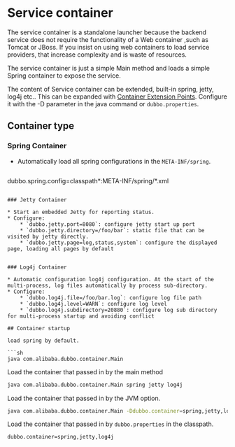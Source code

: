 # Service container

The service container is a standalone launcher because the backend service does not require the functionality of a Web container ,such as Tomcat or JBoss. If you insist on using web containers to load service providers, that increase complexity and is waste of resources.

The service container is just a simple Main method and loads a simple Spring container to expose the service.

The content of Service container can be extended, built-in spring, jetty, log4j etc..  This can be expanded with [Container Extension Points](http://dubbo.io/books/dubbo-dev-book-en/impls/container.html). Configure it with the -D parameter in the java command or `dubbo.properties`.

## Container type

### Spring Container

* Automatically load all spring configurations in the `META-INF/spring`.

    ```properties
dubbo.spring.config=classpath*:META-INF/spring/*.xml
```

### Jetty Container

* Start an embedded Jetty for reporting status.
* Configure:
    * `dubbo.jetty.port=8080`: configure jetty start up port
    * `dubbo.jetty.directory=/foo/bar`: static file that can be visited by jetty directly.
    * `dubbo.jetty.page=log,status,system`: configure the displayed page, loading all pages by default


### Log4j Container

* Automatic configuration log4j configuration. At the start of the multi-process, log files automatically by process sub-directory.
* Configure:
    * `dubbo.log4j.file=/foo/bar.log`: configure log file path
    * `dubbo.log4j.level=WARN`: configure log level
    * `dubbo.log4j.subdirectory=20880`: configure log sub directory for multi-process startup and avoiding conflict

## Container startup

load spring by default.

```sh
java com.alibaba.dubbo.container.Main
```

Load the container that passed in by the main method

```sh
java com.alibaba.dubbo.container.Main spring jetty log4j
```

Load the container that passed in by the JVM option.


```sh
java com.alibaba.dubbo.container.Main -Ddubbo.container=spring,jetty,log4j
```

Load the container that passed in by `dubbo.properties` in the classpath.

```
dubbo.container=spring,jetty,log4j
```
